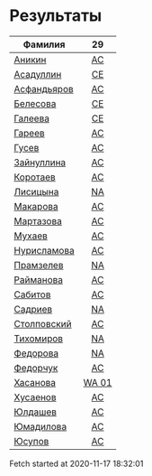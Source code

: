 # Результаты
Фамилия | 29
---|:---:
[Аникин](Аникин/README.md)  | [AC](Аникин/29.md)
[Асадуллин](Асадуллин/README.md)  | [CE](Асадуллин/29.md)
[Асфандьяров](Асфандьяров/README.md)  | [AC](Асфандьяров/29.md)
[Белесова](Белесова/README.md)  | [CE](Белесова/29.md)
[Галеева](Галеева/README.md)  | [CE](Галеева/29.md)
[Гареев](Гареев/README.md)  | [AC](Гареев/29.md)
[Гусев](Гусев/README.md)  | [AC](Гусев/29.md)
[Зайнуллина](Зайнуллина/README.md)  | [AC](Зайнуллина/29.md)
[Коротаев](Коротаев/README.md)  | [AC](Коротаев/29.md)
[Лисицына](Лисицына/README.md)  | [NA](Лисицына/29.md)
[Макарова](Макарова/README.md)  | [AC](Макарова/29.md)
[Мартазова](Мартазова/README.md)  | [AC](Мартазова/29.md)
[Мухаев](Мухаев/README.md)  | [AC](Мухаев/29.md)
[Нурисламова](Нурисламова/README.md)  | [AC](Нурисламова/29.md)
[Прамзелев](Прамзелев/README.md)  | [NA](Прамзелев/29.md)
[Райманова](Райманова/README.md)  | [AC](Райманова/29.md)
[Сабитов](Сабитов/README.md)  | [AC](Сабитов/29.md)
[Садриев](Садриев/README.md)  | [NA](Садриев/29.md)
[Столповский](Столповский/README.md)  | [AC](Столповский/29.md)
[Тихомиров](Тихомиров/README.md)  | [NA](Тихомиров/29.md)
[Федорова](Федорова/README.md)  | [NA](Федорова/29.md)
[Федорчук](Федорчук/README.md)  | [AC](Федорчук/29.md)
[Хасанова](Хасанова/README.md)  | [WA 01](Хасанова/29.md)
[Хусаенов](Хусаенов/README.md)  | [AC](Хусаенов/29.md)
[Юлдашев](Юлдашев/README.md)  | [AC](Юлдашев/29.md)
[Юмадилова](Юмадилова/README.md)  | [AC](Юмадилова/29.md)
[Юсупов](Юсупов/README.md)  | [AC](Юсупов/29.md)

Fetch started at 2020-11-17 18:32:01
